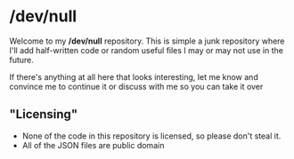 # /dev/null

Welcome to my **/dev/null** repository. This is simple a junk repository where I'll add half-written code or random useful files I may or may not use in the future.

If there's anything at all here that looks interesting, let me know and convince me to continue it or discuss with me so you can take it over

## "Licensing"

- None of the code in this repository is licensed, so please don't steal it.
- All of the JSON files are public domain
